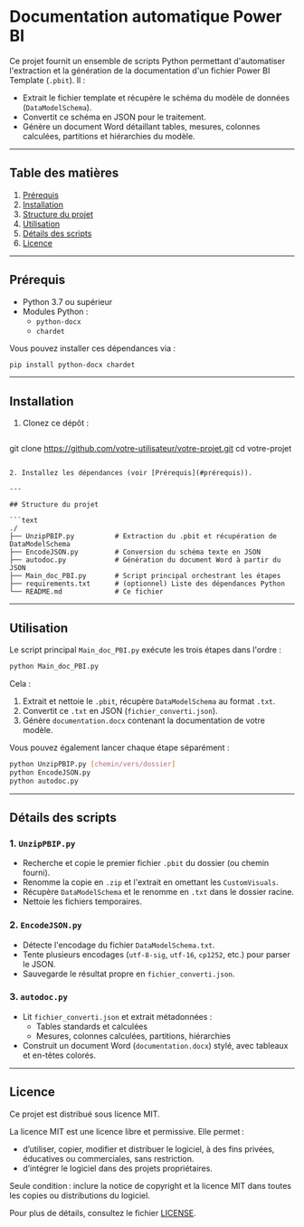 # Documentation automatique Power BI

Ce projet fournit un ensemble de scripts Python permettant d'automatiser l'extraction et la génération de la documentation d'un fichier Power BI Template (`.pbit`). Il :

- Extrait le fichier template et récupère le schéma du modèle de données (`DataModelSchema`).
- Convertit ce schéma en JSON pour le traitement.
- Génère un document Word détaillant tables, mesures, colonnes calculées, partitions et hiérarchies du modèle.

---

## Table des matières

1. [Prérequis](#prérequis)
2. [Installation](#installation)
3. [Structure du projet](#structure-du-projet)
4. [Utilisation](#utilisation)
5. [Détails des scripts](#détails-des-scripts)
6. [Licence](#licence)

---

## Prérequis

- Python 3.7 ou supérieur
- Modules Python :
  - `python-docx`
  - `chardet`

Vous pouvez installer ces dépendances via :

```bash
pip install python-docx chardet
```

---

## Installation

1. Clonez ce dépôt :

   ```bash
git clone https://github.com/votre-utilisateur/votre-projet.git
cd votre-projet
```

2. Installez les dépendances (voir [Prérequis](#prérequis)).

---

## Structure du projet

```text
./
├── UnzipPBIP.py          # Extraction du .pbit et récupération de DataModelSchema
├── EncodeJSON.py         # Conversion du schéma texte en JSON
├── autodoc.py            # Génération du document Word à partir du JSON
├── Main_doc_PBI.py       # Script principal orchestrant les étapes
├── requirements.txt      # (optionnel) Liste des dépendances Python
└── README.md             # Ce fichier
```

---

## Utilisation

Le script principal `Main_doc_PBI.py` exécute les trois étapes dans l'ordre :

```bash
python Main_doc_PBI.py
```

Cela :

1. Extrait et nettoie le `.pbit`, récupère `DataModelSchema` au format `.txt`.
2. Convertit ce `.txt` en JSON (`fichier_converti.json`).
3. Génère `documentation.docx` contenant la documentation de votre modèle.

Vous pouvez également lancer chaque étape séparément :

```bash
python UnzipPBIP.py [chemin/vers/dossier]
python EncodeJSON.py
python autodoc.py
```

---

## Détails des scripts

### 1. `UnzipPBIP.py`

- Recherche et copie le premier fichier `.pbit` du dossier (ou chemin fourni).
- Renomme la copie en `.zip` et l'extrait en omettant les `CustomVisuals`.
- Récupère `DataModelSchema` et le renomme en `.txt` dans le dossier racine.
- Nettoie les fichiers temporaires.

### 2. `EncodeJSON.py`

- Détecte l'encodage du fichier `DataModelSchema.txt`.
- Tente plusieurs encodages (`utf-8-sig`, `utf-16`, `cp1252`, etc.) pour parser le JSON.
- Sauvegarde le résultat propre en `fichier_converti.json`.

### 3. `autodoc.py`

- Lit `fichier_converti.json` et extrait métadonnées :
  - Tables standards et calculées
  - Mesures, colonnes calculées, partitions, hiérarchies
- Construit un document Word (`documentation.docx`) stylé, avec tableaux et en-têtes colorés.

---

## Licence

Ce projet est distribué sous licence MIT.

La licence MIT est une licence libre et permissive. Elle permet :

- d’utiliser, copier, modifier et distribuer le logiciel, à des fins privées, éducatives ou commerciales, sans restriction.
- d’intégrer le logiciel dans des projets propriétaires.

Seule condition : inclure la notice de copyright et la licence MIT dans toutes les copies ou distributions du logiciel.

Pour plus de détails, consultez le fichier [LICENSE](LICENSE).

